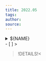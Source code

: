 ```yaml
---
title: 2022.05
tags: 
author: 
source: 
---
```

<details>
<summary>
${NAME}
</summary>
${LIST}
</details>
- [ ]
> 

>!DETAILS!<